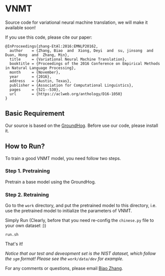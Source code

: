 # VNMT

Source code for variational neural machine translation, we will make it available soon!

If you use this code, please cite our paper:
```
@InProceedings{zhang-EtAl:2016:EMNLP20162,
  author    = {Zhang, Biao  and  Xiong, Deyi  and  su, jinsong  and  Duan, Hong  and  Zhang, Min},
  title     = {Variational Neural Machine Translation},
  booktitle = {Proceedings of the 2016 Conference on Empirical Methods in Natural Language Processing},
  month     = {November},
  year      = {2016},
  address   = {Austin, Texas},
  publisher = {Association for Computational Linguistics},
  pages     = {521--530},
  url       = {https://aclweb.org/anthology/D16-1050}
}
```

## Basic Requirement

Our source is based on the <a href="https://github.com/lisa-groundhog/GroundHog">GroundHog</a>. Before use our code, please install it.

## How to Run?

To train a good VNMT model, you need follow two steps.

###  Step 1. Pretraining

Pretrain a base model using the GroundHog.

### Step 2. Retraining

Go to the `work` directory, and put the pretrained model to this directory, i.e. use the pretrained model to initialize the parameters of VNMT.

Simply Run (Clearly, before that you need re-config the `chinese.py` file to your own dataset :))
```
run.sh
```
That's it!

*Notice that our test and deveopment set is the NIST dataset, which follow the `sgm` format! Please see the `work/data/dev` for example.*

For any comments or questions, please email <a href="mailto:zb@stu.xmu.edu.cn">Biao Zhang</a>.
